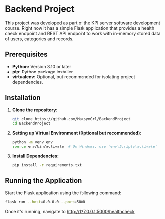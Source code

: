 # Backend Project

This project was developed as part of the KPI server software development course. Right now it has a simple Flask application that provides a health check endpoint and REST API endpoint to work with in-memory stored data of users, categories and records.

## Prerequisites

- **Python:** Version 3.10 or later
- **pip:** Python package installer
- **virtualenv:** Optional, but recommended for isolating project dependencies.

## Installation

1. **Clone the repository**:
   ```bash
   git clone https://github.com/MaksymGrl/BackendProject
   cd BackendProject
2. **Setting up Virtual Environment (Optional but recommended):**
    ```bash
    python -m venv env
    source env/bin/activate  # On Windows, use `env\Scripts\activate`
3. **Install Dependencies:**
   ```bash
   pip install -r requirements.txt

## Running the Application
  Start the Flask application using the following command:
  ```bash
  flask run --host=0.0.0.0 --port=5000
  ```
Once it's running, navigate to http://127.0.0.1:5000/healthcheck
